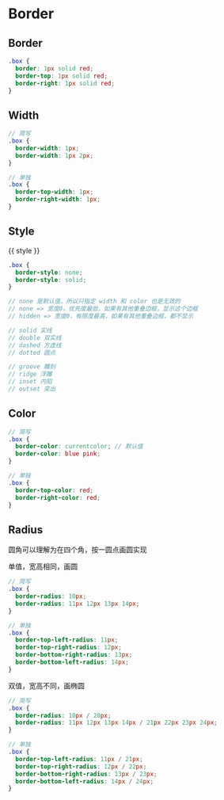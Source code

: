 # Border

## Border

```scss
.box {
  border: 1px solid red;
  border-top: 1px solid red;
  border-right: 1px solid red;
}
```

## Width

```scss
// 简写
.box {
  border-width: 1px;
  border-width: 1px 2px;
}

// 单独
.box {
  border-top-width: 1px;
  border-right-width: 1px;
}
```

## Style

<Demo>
  <div class="flex space-x-4">
    <div
      class="border-4 border-blue-500 px-4 rounded"
      :class="['border-' + style]"
      v-for="style in ['solid',  'dashed', 'dotted','double']"
    >
      {{ style }}
    </div>
  </div>
</Demo>

```scss
.box {
  border-style: none;
  border-style: solid;
}

// none 是默认值，所以只指定 width 和 color 也是无效的
// none => 宽度0，优先度最低，如果有其他重叠边框，显示这个边框
// hidden => 宽度0，有限度最高，如果有其他重叠边框，都不显示

// solid 实线
// double 双实线
// dashed 方虚线
// dotted 圆点

// groove 雕刻
// ridge 浮雕
// inset 内陷
// outset 突出
```

## Color

```scss
// 简写
.box {
  border-color: currentcolor; // 默认值
  border-color: blue pink;
}

// 单独
.box {
  border-top-color: red;
  border-right-color: red;
}
```

## Radius

圆角可以理解为在四个角，按一圆点画圆实现

单值，宽高相同，画圆

```scss
// 简写
.box {
  border-radius: 10px;
  border-radius: 11px 12px 13px 14px;
}

// 单独
.box {
  border-top-left-radius: 11px;
  border-top-right-radius: 12px;
  border-bottom-right-radius: 13px;
  border-bottom-left-radius: 14px;
}
```

双值，宽高不同，画椭圆

```scss
// 简写
.box {
  border-radius: 10px / 20px;
  border-radius: 11px 12px 13px 14px / 21px 22px 23px 24px;
}

// 单独
.box {
  border-top-left-radius: 11px / 21px;
  border-top-right-radius: 12px / 22px;
  border-bottom-right-radius: 13px / 23px;
  border-bottom-left-radius: 14px / 24px;
}
```
